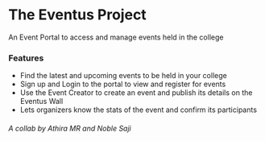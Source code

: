 # The Eventus Project
An Event Portal to access and manage events held in the college

### Features
- Find the latest and upcoming events to be held in your college
- Sign up and Login to the portal to view and register for events
- Use the Event Creator to create an event and publish its details on the Eventus Wall
- Lets organizers know the stats of the event and confirm its participants


###### A collab by Athira MR and Noble Saji
